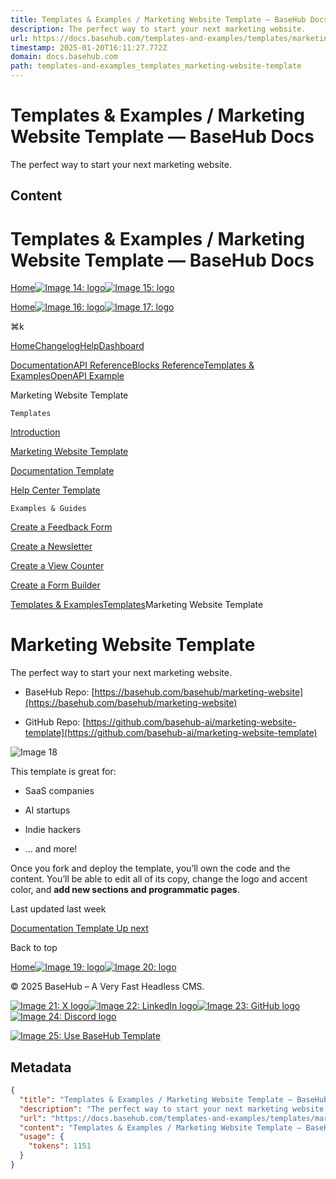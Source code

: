 ```yaml
---
title: Templates & Examples / Marketing Website Template — BaseHub Docs
description: The perfect way to start your next marketing website.
url: https://docs.basehub.com/templates-and-examples/templates/marketing-website-template
timestamp: 2025-01-20T16:11:27.772Z
domain: docs.basehub.com
path: templates-and-examples_templates_marketing-website-template
---
```


# Templates & Examples / Marketing Website Template — BaseHub Docs


The perfect way to start your next marketing website.


## Content

Templates & Examples / Marketing Website Template — BaseHub Docs
===============

[Home![Image 14: logo](https://assets.basehub.com/7b31fb4b/-klrAGBJAl3U4pY4bJF4K/modelight-pagedocs.svg)![Image 15: logo](https://assets.basehub.com/7b31fb4b/1J4vEfaCiFUBteMs3YyzZ/modedark-pagedocs.svg)](https://docs.basehub.com/)

[Home![Image 16: logo](https://assets.basehub.com/7b31fb4b/-klrAGBJAl3U4pY4bJF4K/modelight-pagedocs.svg)![Image 17: logo](https://assets.basehub.com/7b31fb4b/1J4vEfaCiFUBteMs3YyzZ/modedark-pagedocs.svg)](https://docs.basehub.com/)

⌘k

[Home](https://basehub.com/home)[Changelog](https://basehub.com/changelog)[Help](https://help.basehub.com/)[Dashboard](https://basehub.com/dashboard)

[Documentation](https://docs.basehub.com/introduction)[API Reference](https://docs.basehub.com/api-reference/javascript-sdk/cli)[Blocks Reference](https://docs.basehub.com/blocks/anatomy-of-a-block)[Templates & Examples](https://docs.basehub.com/templates-and-examples/templates/introduction)[OpenAPI Example](https://docs.basehub.com/openapi-example)

Marketing Website Template

`Templates`

[Introduction](https://docs.basehub.com/templates-and-examples/templates/introduction)

[Marketing Website Template](https://docs.basehub.com/templates-and-examples/templates/marketing-website-template)

[Documentation Template](https://docs.basehub.com/templates-and-examples/templates/documentation-template)

[Help Center Template](https://docs.basehub.com/templates-and-examples/templates/help-center-template)

`Examples & Guides`

[Create a Feedback Form](https://docs.basehub.com/templates-and-examples/examples-and-guides/create-a-feedback-form)

[Create a Newsletter](https://docs.basehub.com/templates-and-examples/examples-and-guides/create-a-newsletter)

[Create a View Counter](https://docs.basehub.com/templates-and-examples/examples-and-guides/create-a-view-counter)

[Create a Form Builder](https://docs.basehub.com/templates-and-examples/examples-and-guides/create-a-form-builder)

[Templates & Examples](https://docs.basehub.com/templates-and-examples)[Templates](https://docs.basehub.com/templates-and-examples/templates)Marketing Website Template

Marketing Website Template
==========================

The perfect way to start your next marketing website.

*   BaseHub Repo: [https://basehub.com/basehub/marketing-website](https://basehub.com/basehub/marketing-website)
    
*   GitHub Repo: [https://github.com/basehub-ai/marketing-website-template](https://github.com/basehub-ai/marketing-website-template)
    

![Image 18](https://assets.basehub.com/7b31fb4b/NNTnToWFgYRb89tw0xgT4/image.png?width=3840&quality=90&format=auto)

This template is great for:

*   SaaS companies
    
*   AI startups
    
*   Indie hackers
    
*   … and more!
    

Once you fork and deploy the template, you’ll own the code and the content. You’ll be able to edit all of its copy, change the logo and accent color, and **add new sections and programmatic pages**.

Last updated last week

[Documentation Template Up next](https://docs.basehub.com/templates-and-examples/templates/documentation-template)

Back to top

[Home![Image 19: logo](https://assets.basehub.com/7b31fb4b/-klrAGBJAl3U4pY4bJF4K/modelight-pagedocs.svg)![Image 20: logo](https://assets.basehub.com/7b31fb4b/1J4vEfaCiFUBteMs3YyzZ/modedark-pagedocs.svg)](https://docs.basehub.com/)

© 2025 BaseHub – A Very Fast Headless CMS.

[![Image 21: X logo](https://assets.basehub.com/beca19b9/mu8zpK7UCKSrI8mRM-v3c/svgomg-gui.svg)](https://x.com/basehub_ai)[![Image 22: LinkedIn logo](https://assets.basehub.com/beca19b9/e2qlU-tjpcryqfb-sRYnC/svgomg-gui-(1).svg)](https://www.linkedin.com/company/basehubai)[![Image 23: GitHub logo](https://assets.basehub.com/beca19b9/Dmu0RtjomvzQ7_N4bSaCM/svgomg.svg)](https://github.com/basehub-ai)[![Image 24: Discord logo](https://assets.basehub.com/beca19b9/bZxExQlM5FJYA7Sewjxd1/svgomg-gui-(2).svg)](https://discord.gg/6Gk4qfuqHK)

[![Image 25: Use BaseHub Template](https://basehub.com/template-button.svg)](https://basehub.com/basehub/docs)

## Metadata

```json
{
  "title": "Templates & Examples / Marketing Website Template — BaseHub Docs",
  "description": "The perfect way to start your next marketing website.",
  "url": "https://docs.basehub.com/templates-and-examples/templates/marketing-website-template",
  "content": "Templates & Examples / Marketing Website Template — BaseHub Docs\n===============\n\n[Home![Image 14: logo](https://assets.basehub.com/7b31fb4b/-klrAGBJAl3U4pY4bJF4K/modelight-pagedocs.svg)![Image 15: logo](https://assets.basehub.com/7b31fb4b/1J4vEfaCiFUBteMs3YyzZ/modedark-pagedocs.svg)](https://docs.basehub.com/)\n\n[Home![Image 16: logo](https://assets.basehub.com/7b31fb4b/-klrAGBJAl3U4pY4bJF4K/modelight-pagedocs.svg)![Image 17: logo](https://assets.basehub.com/7b31fb4b/1J4vEfaCiFUBteMs3YyzZ/modedark-pagedocs.svg)](https://docs.basehub.com/)\n\n⌘k\n\n[Home](https://basehub.com/home)[Changelog](https://basehub.com/changelog)[Help](https://help.basehub.com/)[Dashboard](https://basehub.com/dashboard)\n\n[Documentation](https://docs.basehub.com/introduction)[API Reference](https://docs.basehub.com/api-reference/javascript-sdk/cli)[Blocks Reference](https://docs.basehub.com/blocks/anatomy-of-a-block)[Templates & Examples](https://docs.basehub.com/templates-and-examples/templates/introduction)[OpenAPI Example](https://docs.basehub.com/openapi-example)\n\nMarketing Website Template\n\n`Templates`\n\n[Introduction](https://docs.basehub.com/templates-and-examples/templates/introduction)\n\n[Marketing Website Template](https://docs.basehub.com/templates-and-examples/templates/marketing-website-template)\n\n[Documentation Template](https://docs.basehub.com/templates-and-examples/templates/documentation-template)\n\n[Help Center Template](https://docs.basehub.com/templates-and-examples/templates/help-center-template)\n\n`Examples & Guides`\n\n[Create a Feedback Form](https://docs.basehub.com/templates-and-examples/examples-and-guides/create-a-feedback-form)\n\n[Create a Newsletter](https://docs.basehub.com/templates-and-examples/examples-and-guides/create-a-newsletter)\n\n[Create a View Counter](https://docs.basehub.com/templates-and-examples/examples-and-guides/create-a-view-counter)\n\n[Create a Form Builder](https://docs.basehub.com/templates-and-examples/examples-and-guides/create-a-form-builder)\n\n[Templates & Examples](https://docs.basehub.com/templates-and-examples)[Templates](https://docs.basehub.com/templates-and-examples/templates)Marketing Website Template\n\nMarketing Website Template\n==========================\n\nThe perfect way to start your next marketing website.\n\n*   BaseHub Repo: [https://basehub.com/basehub/marketing-website](https://basehub.com/basehub/marketing-website)\n    \n*   GitHub Repo: [https://github.com/basehub-ai/marketing-website-template](https://github.com/basehub-ai/marketing-website-template)\n    \n\n![Image 18](https://assets.basehub.com/7b31fb4b/NNTnToWFgYRb89tw0xgT4/image.png?width=3840&quality=90&format=auto)\n\nThis template is great for:\n\n*   SaaS companies\n    \n*   AI startups\n    \n*   Indie hackers\n    \n*   … and more!\n    \n\nOnce you fork and deploy the template, you’ll own the code and the content. You’ll be able to edit all of its copy, change the logo and accent color, and **add new sections and programmatic pages**.\n\nLast updated last week\n\n[Documentation Template Up next](https://docs.basehub.com/templates-and-examples/templates/documentation-template)\n\nBack to top\n\n[Home![Image 19: logo](https://assets.basehub.com/7b31fb4b/-klrAGBJAl3U4pY4bJF4K/modelight-pagedocs.svg)![Image 20: logo](https://assets.basehub.com/7b31fb4b/1J4vEfaCiFUBteMs3YyzZ/modedark-pagedocs.svg)](https://docs.basehub.com/)\n\n© 2025 BaseHub – A Very Fast Headless CMS.\n\n[![Image 21: X logo](https://assets.basehub.com/beca19b9/mu8zpK7UCKSrI8mRM-v3c/svgomg-gui.svg)](https://x.com/basehub_ai)[![Image 22: LinkedIn logo](https://assets.basehub.com/beca19b9/e2qlU-tjpcryqfb-sRYnC/svgomg-gui-(1).svg)](https://www.linkedin.com/company/basehubai)[![Image 23: GitHub logo](https://assets.basehub.com/beca19b9/Dmu0RtjomvzQ7_N4bSaCM/svgomg.svg)](https://github.com/basehub-ai)[![Image 24: Discord logo](https://assets.basehub.com/beca19b9/bZxExQlM5FJYA7Sewjxd1/svgomg-gui-(2).svg)](https://discord.gg/6Gk4qfuqHK)\n\n[![Image 25: Use BaseHub Template](https://basehub.com/template-button.svg)](https://basehub.com/basehub/docs)",
  "usage": {
    "tokens": 1151
  }
}
```
